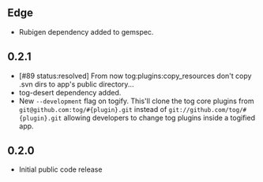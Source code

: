 Edge
----
* Rubigen dependency added to gemspec.

0.2.1
----
* [#89 status:resolved] From now tog:plugins:copy_resources don't copy .svn dirs to app's public directory...
* tog-desert dependency added.
* New `--development` flag on togify. This'll clone the tog core plugins from `git@github.com:tog/#{plugin}.git` instead of `git://github.com/tog/#{plugin}.git` allowing developers to change tog plugins inside a togified app.

0.2.0
-----
* Initial public code release